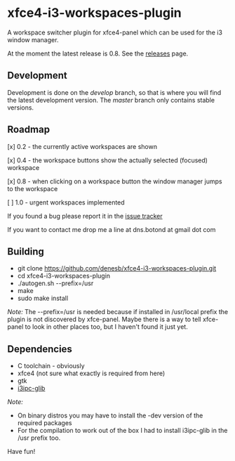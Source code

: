 xfce4-i3-workspaces-plugin
==========================

A workspace switcher plugin for xfce4-panel which can be used for the i3 window 
manager.

At the moment the latest release is 0.8.
See the [releases](https://github.com/denesb/xfce4-i3-workspaces-plugin/releases) page.

Development
-----------

Development is done on the *develop* branch, so that is where you will find the latest development version.
The *master* branch only contains stable versions.


Roadmap
-------

[x] 0.2 - the currently active workspaces are shown

[x] 0.4 - the workspace buttons show the actually selected (focused) workspace

[x] 0.8 - when clicking on a workspace button the window manager jumps to the workspace

[ ] 1.0 - urgent workspaces implemented

If you found a bug please report it in the [issue tracker](https://github.com/denesb/xfce4-i3-workspaces-plugin/issues "Bugs")

If you want to contact me drop me a line at dns.botond at gmail dot com

Building
--------

* git clone https://github.com/denesb/xfce4-i3-workspaces-plugin.git
* cd xfce4-i3-workspaces-plugin
* ./autogen.sh --prefix=/usr
* make
* sudo make install

*Note:*
The --prefix=/usr is needed because if installed in /usr/local prefix the
plugin is not discovered by xfce-panel. Maybe there is a way to tell xfce-panel
to look in other places too, but I haven't found it just yet.

Dependencies
------------

* C toolchain - obviously
* xfce4 (not sure what exactly is required from here)
* gtk
* [i3ipc-glib](https://github.com/acrisci/i3ipc-glib "i3ipc-glib")

*Note:*
+ On binary distros you may have to install the -dev version of the required
packages
+ For the compilation to work out of the box I had to install i3ipc-glib in
the /usr prefix too.

Have fun!
